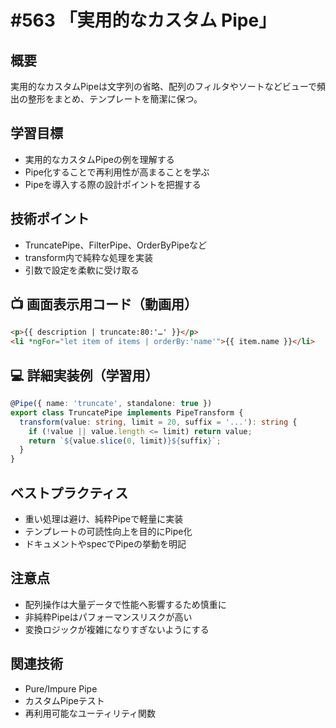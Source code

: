 # #563 「実用的なカスタム Pipe」

## 概要
実用的なカスタムPipeは文字列の省略、配列のフィルタやソートなどビューで頻出の整形をまとめ、テンプレートを簡潔に保つ。

## 学習目標
- 実用的なカスタムPipeの例を理解する
- Pipe化することで再利用性が高まることを学ぶ
- Pipeを導入する際の設計ポイントを把握する

## 技術ポイント
- TruncatePipe、FilterPipe、OrderByPipeなど
- transform内で純粋な処理を実装
- 引数で設定を柔軟に受け取る

## 📺 画面表示用コード（動画用）
```html
<p>{{ description | truncate:80:'…' }}</p>
<li *ngFor="let item of items | orderBy:'name'">{{ item.name }}</li>
```

## 💻 詳細実装例（学習用）
```typescript
@Pipe({ name: 'truncate', standalone: true })
export class TruncatePipe implements PipeTransform {
  transform(value: string, limit = 20, suffix = '...'): string {
    if (!value || value.length <= limit) return value;
    return `${value.slice(0, limit)}${suffix}`;
  }
}
```

## ベストプラクティス
- 重い処理は避け、純粋Pipeで軽量に実装
- テンプレートの可読性向上を目的にPipe化
- ドキュメントやspecでPipeの挙動を明記

## 注意点
- 配列操作は大量データで性能へ影響するため慎重に
- 非純粋Pipeはパフォーマンスリスクが高い
- 変換ロジックが複雑になりすぎないようにする

## 関連技術
- Pure/Impure Pipe
- カスタムPipeテスト
- 再利用可能なユーティリティ関数
